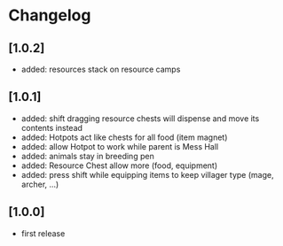 # Changelog

## [1.0.2]
- added: resources stack on resource camps

## [1.0.1]
- added: shift dragging resource chests will dispense and move its contents instead
- added: Hotpots act like chests for all food (item magnet)
- added: allow Hotpot to work while parent is Mess Hall
- added: animals stay in breeding pen
- added: Resource Chest allow more (food, equipment)
- added: press shift while equipping items to keep villager type (mage, archer, ...)

## [1.0.0]
- first release